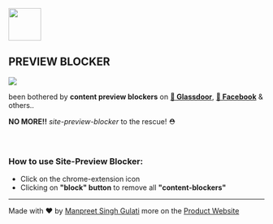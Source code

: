 <div align="start">
  <p align="start" style="display: flex;">
    <img src="https://github.com/designviacode/site-preview-blocker/blob/mg/app-MVP/src/assets/img/icon-128.png" height="64px">
    <h2>PREVIEW BLOCKER</h2>
  </p>
</div>

[![](https://img.shields.io/badge/GitHub-Source-blue)](https://github.com/designviacode/site-preview-blocker)

<div align="start">
  <p align="start">
    been bothered by <b>content preview blockers</b> on <a href="https://www.glassdoor.com"><b>🔗 Glassdoor</b></a>, <a href="https://www.facebook.com"><b>🔗 Facebook</b></a> & others..
  </p>
  <p>
    <b>NO MORE!!</b>  <i>site-preview-blocker</i> to the rescue! ⛑️
  </p>
</div>
<br>


### How to use Site-Preview Blocker:
- Click on the chrome-extension icon
- Clicking on **"block" button** to remove all **"content-blockers"**


---
Made with ❤️ by [Manpreet Singh Gulati](https://manpreetgulati.com)
more on the [Product Website](https://site-preview-blocker.com/)